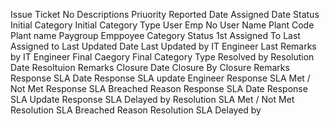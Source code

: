Issue Ticket No
Descriptions
Priuority
Reported Date
Assigned Date
Status
Initial Category
Initial Category Type
User Emp No
User Name
Plant Code
Plant name
Paygroup
Emppoyee Category
Status
1st Assigned To
Last Assigned to 
Last Updated Date
Last Updated by IT Engineer
Last Remarks by IT Engineer
Final Caegory
Final Category Type
Resolved by
Resolution Date
Resoltuion Remarks
Closure Date
Closure By
Closure Remarks
Response SLA Date
Response SLA update Engineer
Response SLA Met / Not Met
Response SLA Breached Reason
Response SLA Date
Response SLA Update
Response SLA Delayed by 
Resolution SLA Met / Not Met
Resolution SLA Breached Reason
Resolution SLA Delayed by 
